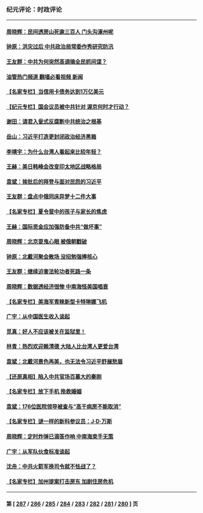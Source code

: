 ### 纪元评论：时政评论
---
#### [周晓辉：民间透房山死逾三百人 门头沟涿州呢](../../pages/nsc1025/n14056471.md?08190330) 
#### [钟原：洪灾过后 中共政治局常委作秀研究防汛](../../pages/nsc1025/n14056226.md?08190330) 
#### [王友群：中共为何突然高调搞全民抓间谍？](../../pages/nsc1025/n14056155.md?08190330) 
#### [油管热门频道 翻墙必看视频 新闻](ok?08190330)
#### [【名家专栏】当信用卡债务达到1万亿美元](../../pages/nsc1025/n14055879.md?08190330) 
#### [【纪元专栏】国会议员被中共针对 渥京何时才行动？](../../pages/nsc1025/n14055343.md?08190330) 
#### [谢田：请君入瓮式反腐断中共统治之根基](../../pages/nsc1025/n14055925.md?08190330) 
#### [岳山：习近平打造更封闭政治经济黑箱](../../pages/nsc1025/n14055641.md?08190330) 
#### [李靖宇：为什么台湾人看起来比较年轻？](../../pages/nsc1025/n14055857.md?08190330) 
#### [王赫：美日韩峰会改变印太地区战略格局](../../pages/nsc1025/n14055686.md?08190330) 
#### [袁斌：挨批后的拜登与面对民怨的习近平](../../pages/nsc1025/n14055660.md?08190330) 
#### [王友群：盘点中俄同床异梦十二件大事](../../pages/nsc1025/n14055390.md?08190330) 
#### [【名家专栏】夏令营中的孩子与家长的焦虑](../../pages/nsc1025/n14053753.md?08190330) 
#### [王赫：国际资金应加强防备中共“做坏事”](../../pages/nsc1025/n14054757.md?08190330) 
#### [周晓辉：北京耍鬼心眼 被俄朝戳破](../../pages/nsc1025/n14055257.md?08190330) 
#### [钟原：北戴河聚会散场 没招勉强捧核心](../../pages/nsc1025/n14054723.md?08190330) 
#### [王友群：继续迫害法轮功者死路一条](../../pages/nsc1025/n14054575.md?08190330) 
#### [周晓辉：数据透经济很惨 中南海怪美国唱衰](../../pages/nsc1025/n14054560.md?08190330) 
#### [【名家专栏】美海军青睐新型卡特琳娜飞机](../../pages/nsc1025/n14054378.md?08190330) 
#### [广宇：从中国医生收入谈起](../../pages/nsc1025/n14054227.md?08190330) 
#### [觅真：好人不应该被关在监狱里！](../../pages/nsc1025/n14054206.md?08190330) 
#### [林青：热烈欢迎赖清德 大陆人比台湾人更爱台湾](../../pages/nsc1025/n14054171.md?08190330) 
#### [袁斌：北戴河景色再美，也无法令习近平舒展愁眉](../../pages/nsc1025/n14054154.md?08190330) 
#### [【还原真相】陷入中共官场百慕大的秦刚](../../pages/nsc1025/n14054005.md?08190330) 
#### [【名家专栏】放下手机 挽救婚姻](../../pages/nsc1025/n14050918.md?08190330) 
#### [袁斌：176位医院领导被查与“高干病房不能取消”](../../pages/nsc1025/n14053558.md?08190330) 
#### [【名家专栏】谜一样的新科参议员：J‧D‧万斯](../../pages/nsc1025/n14053130.md?08190330) 
#### [周晓辉：定时炸弹已滴答作响 中南海束手无策](../../pages/nsc1025/n14053211.md?08190330) 
#### [广宇：从军队伙食标准谈起](../../pages/nsc1025/n14053117.md?08190330) 
#### [沈舟：中共火箭军换司令就不怯战了？](../../pages/nsc1025/n14053014.md?08190330) 
#### [【名家专栏】加州提案打击房东 加剧住房危机](../../pages/nsc1025/n14052416.md?08190330) 

---
#### 第 [ [287](./287.md?08190330) / [286](./286.md?08190330) / [285](./285.md?08190330) / [284](./284.md?08190330) / [283](./283.md?08190330) / [282](./282.md?08190330) / [281](./281.md?08190330) / [280](./280.md?08190330) ] 页
